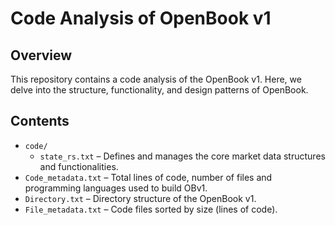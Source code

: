 # Code Analysis of OpenBook v1

## Overview
This repository contains a code analysis of the OpenBook v1. Here, we delve into the structure, functionality, and design patterns of OpenBook.

## Contents

- `code/`
  - `state_rs.txt` – Defines and manages the core market data structures and functionalities.
- `Code_metadata.txt` – Total lines of code, number of files and programming languages used to build OBv1.
- `Directory.txt` – Directory structure of the OpenBook v1.
- `File_metadata.txt` – Code files sorted by size (lines of code).
